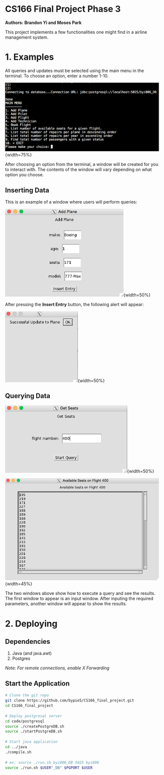 # CS166 Final Project Phase 3
**Authors: Brandon Yi and Moses Park**

This project implements a few functionalities one might find in a airline management system. 

# 1. Examples

All queries and updates must be selected using the main menu in the terminal. To choose an option, enter a number 1-10.

![Main Menu for Functionality Selections](images/mainmenu.png){width=75%}

After choosing an option from the terminal, a window will be created for you to interact with. The contents of the window will vary depending on what option you choose.

## Inserting Data

This is an example of a window where users will perform queries:

![UI for inputing information](images/addplane.png){width=50%}


After pressing the **Insert Entry** button, the following alert will appear:

![Alert notification after successful submission](images/alert.png){width=50%}

## Querying Data

![Query Input Parameters](images/query.png){width=50%}

![Results of the Query](images/results.png){width=45%}

The two windows above show how to execute a query and see the results. The first window to appear is an input window. After inputing the required parameters, another window will appear to show the results.

# 2. Deploying

## Dependencies

1. Java (and java.awt)
2. Postgres

*Note: For remote connections, enable X Forwarding*

## Start the Application

```bash
# Clone the git repo
git clone https://github.com/bypie5/CS166_final_project.git
cd CS166_final_project

# Deploy postgresql server
cd code/postgresql
source ./createPostgreDB.sh
source ./startPostgreDB.sh

# Start java application
cd ../java
./compile.sh

# ex: source ./run.sh byi006_DB 5025 byi006
source ./run.sh $USER"_DB" $PGPORT $USER
```

